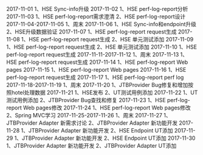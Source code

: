 2017-11-01
1、HSE Sync-info升级
2017-11-02
1、HSE perf-log-report分析
2017-11-03
1、HSE perf-log-report需求澄清
2、HSE perf-log-report设计
2017-11-04-2017-11-05
1、周末
2017-11-06
1、HSE Sync-info和endpoint升级
2、HSE升级数据验证
2017-11-07
1、HSE perf-log-report request生成
2017-11-08
1、HSE perf-log-report request生成
2、HSE 单元测试添加
2017-11-09
1、HSE perf-log-report request生成
2、HSE 单元测试添加
2017-11-10
1、HSE perf-log-report request生成
2017-11-11-2017-11-12
1、周末
2017-11-13
1、HSE perf-log-report request生成
2017-11-14
1、HSE perf-log-report Web pages
2017-11-15
1、HSE perf-log-report Web pages
2017-11-16
1、HSE perf-log-report request生成
2017-11-17
1、HSE perf-log-report perf log
2017-11-18-2017-11-19
1、周末
2017-11-20
1、JTBProvider Bug修复和增加按照hotel处理数据
2017-11-21
1、HSE发布
2、UT测试用例添加
2017-11-22
1、UT测试用例添加
2、JTBProvider Bug查找和修复
2017-11-23
1、HSE perf-log-report Web pages修改
2017-11-24
1、HSE perf-log-report Web pages修改
2、Spring MVC学习
2017-11-25-2017-11-26
1、周末
2017-11-27
1、JTBProvider Adapter 新需求讨论
2、JTBProvider Adapter 新功能开发
2017-11-28
1、JTBProvider Adapter 新功能开发
2、HSE Endpoint UT添加
2017-11-29
1、JTBProvider Adapter 新功能开发
2、HSE Endpoint UT添加
2017-11-30
1、JTBProvider Adapter 新功能开发
2、JTBProvider Adapter UT添加